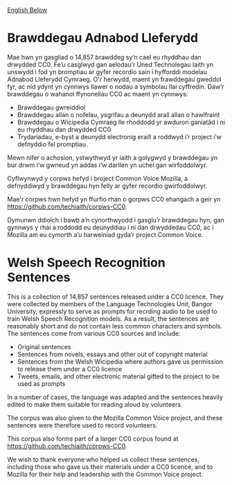 [English Below](#welsh-speech-recognition-sentences)

# Brawddegau Adnabod Lleferydd
Mae hwn yn gasgliad o 14,857 brawddeg sy’n cael eu rhyddhau dan drwydded CC0. Fe’u casglwyd gan aelodau’r Uned Technolegau Iaith yn unswydd i fod yn bromptiau ar gyfer recordio sain i hyfforddi modelau Adnabod Lleferydd Cymraeg. O'r herwydd, maent yn frawddegau gweddol fyr, ac nid ydynt yn cynnwys llawer o nodau a symbolau llai cyffredin. Daw’r brawddegau o wahanol ffynonellau CC0 ac maent yn cynnwys:<br/>

* Brawddegau gwreiddiol
* Brawddegau allan o nofelau, ysgrifau a deunydd arall allan o hawlfraint
* Brawddegau o Wicipedia Cymraeg lle rhoddodd yr awduron ganiatâd i ni eu rhyddhau dan drwydded CC0
* Trydariadau, e-byst a deunydd electronig eraill a roddwyd i’r project i’w defnyddio fel promptiau.

Mewn nifer o achosion, ystwythwyd yr iaith a golygwyd y brawddegau yn bur drwm i’w gwneud yn addas i’w darllen yn uchel gan wirfoddolwyr.

Cyflwynwyd y corpws hefyd i broject Common Voice Mozilla, a defnyddiwyd y brawddegau hyn felly ar gyfer recordio gwirfoddolwyr.

Mae'r corpws hwn hefyd yn ffurfio rhan o gorpws CC0 ehangach a geir yn https://github.com/techiaith/corpws-CC0.

Dymunwn ddiolch i bawb a’n cynorthwyodd i gasglu’r brawddegau hyn, gan gynnwys y rhai a roddodd eu deunyddiau i ni dan drwyddedau CC0, ac i Mozilla am eu cymorth a’u harweiniad gyda’r project Common Voice.

# Welsh Speech Recognition Sentences
This is a collection of 14,857 sentences released under a CC0 licence. They were collected by members of the Language Technologies Unit, Bangor University, expressly to serve as prompts for recrding audio to be used to train Welsh Speech Recognition models. As a result, the sentences are reasonably short and do not contain less common characters and symbols. The sentences come from various CC0 sources and include:

* Original sentences
* Sentences from novels, essays and other out of copyright material
* Sentences from the Welsh Wicipedia where authors gave us permission to release them under a CC0 licence
* Tweets, emails, and other electronic material gifted to the project to be used as prompts

In a number of cases, the language was adapted and the sentences heavily edited to make them suitable for reading aloud by volunteers.

The corpus was also given to the Mozilla Common Voice project, and these sentences were therefore used to record volunteers.

This corpus also forms part of a larger CC0 corpus found at https://github.com/techiaith/corpws-CC0.

We wish to thank everyone who helped us collect these sentences, including those who gave us their materials under a CC0 licence, and to Mozilla for their help and leadership with the Common Voice project.
